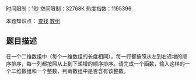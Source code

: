 时间限制：1秒 空间限制：32768K 热度指数：1195396

本题知识点： [查找](https://www.nowcoder.com/questionCenter?questionTypes=000100&mutiTagIds=589) [数组](https://www.nowcoder.com/questionCenter?questionTypes=000100&mutiTagIds=578)

## 题目描述

在一个二维数组中（每个一维数组的长度相同），每一行都按照从左到右递增的顺序排序，每一列都按照从上到下递增的顺序排序。请完成一个函数，输入这样的一个二维数组和一个整数，判断数组中是否含有该整数。

